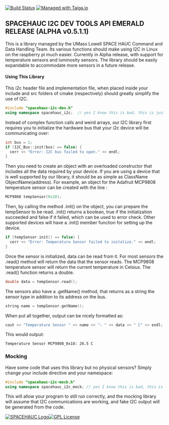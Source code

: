 <!-- Replace the below line with your own Travis-CI build label. -->
[![Build Status](https://travis-ci.org/SpaceHAUC-Command-and-Data-Handling/SPACEHAUC-I2C-dev.svg?branch=master)](https://travis-ci.org/SpaceHAUC-Command-and-Data-Handling/SPACEHAUC-I2C-dev) [![Managed with Taiga.io](https://camo.githubusercontent.com/eec9589abe09569dc4a1706b36527b49051b89db/68747470733a2f2f696d672e736869656c64732e696f2f62616467652f6d616e61676564253230776974682d54616967612e696f2d677265656e2e737667)](https://taiga.io "Managed with Taiga.io")

## SPACEHAUC I2C DEV TOOLS API EMERALD RELEASE (ALPHA v0.5.1.1)

This is a library managed by the UMass Lowell SPACE HAUC Command and Data Handling Team. Its various functions should make using I2C in Linux on the raspberry pi much easier. Currently in Alpha release, with support for temperature sensors and luminosity sensors. The library should be easily expandable to accommodate more sensors in a future release.

#### Using This Library

This i2c header file and implementation file, when placed inside your include and src folders of cmake (respectively) should greatly simplify the use of I2C.

```C++
#include "spacehauc-i2c-dev.h"
using namespace spacehauc_i2c;  // yes I know this is bad, this is just easier to show for an example.
```  

Instead of complex function calls and weird arrays, our I2C library first requires you to initialize the hardware bus that your i2c device will be communicating over:

```C++
int bus = 1;
if (I2C_Bus::init(bus) == false) {
  cerr << "Error: I2C bus failed to open." << endl;
}
```

Then you need to create an object with an overloaded constructor that includes all the data required by your device. If you are using a device that is well supported by our library, it should be as simple as ClassName ObjectName(address). For example, an object for the Adafruit MCP9808 temperature sensor can be created with the line :

```C++
MCP9808 tempSensor(0x18);
```

Then, by calling the method .init() on the object, you can prepare the tempSensor to be read. .init() returns a boolean, true if the initialization succeeded and false if it failed, which can be used to error check. Other supported devices will have a .init() member function for setting up the device.

```C++
if (tempSensor.init() == false) {
  cerr << "Error: Temperature Sensor failed to initalize." << endl;
}
```

Once the sensor is initialized, data can be read from it. For most sensors the .read() method will return the data that the sensor reads. The MCP9808 temperature sensor will return the current temperature in Celsius. The .read() function returns a double.

```C++
double data = tempSensor.read();
```

The sensors also have a .getName() method, that returns as a string the sensor type in addition to its address on the bus.

```C++
string name = tempSensor.getName();
```

When put all together, output can be nicely formatted as:

```C++
cout << "Temperature Sensor " << name << ": " << data << " C" << endl;
```
This would output:
```
Temperature Sensor MCP9808_0x18: 26.5 C
```

### Mocking

Have some code that uses this library but no physical sensors? Simply change your include directive and your namespace:

```C++
#include "spacehauc-i2c-mock.h"
using namespace spacehauc_i2c_mock; // yes I know this is bad, this is just easier to show for an example.
```

This will allow your program to still run correctly, and the mocking library will assume that I2C communications are working, and fake I2C output will be generated from the code.

[![SPACEHAUC Logo](http://djbaumann.github.io/images/spacehauclogo.png)](https://www.uml.edu/Research/LoCSST/Research/spacehauc/about.aspx)[![GPL License](http://darrienglasser.com/gpl-v3-logo.jpg)](http://www.gnu.org/licenses/gpl-3.0.en.html)
